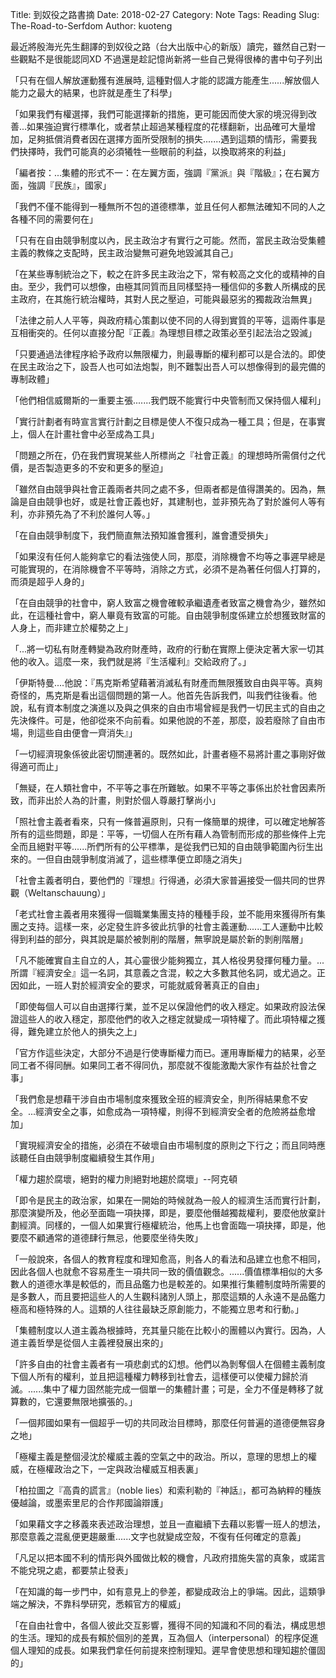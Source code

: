 Title: 到奴役之路書摘
Date: 2018-02-27
Category: Note
Tags: Reading
Slug: The-Road-to-Serfdom
Author: kuoteng

最近將殷海光先生翻譯的到奴役之路（台大出版中心的新版）讀完，雖然自己對一些觀點不是很能認同XD 不過還是趁記憶尚新將一些自己覺得很棒的書中句子列出



「只有在個人解放運動獲有進展時, 這種對個人才能的認識方能產生......解放個人能力之最大的結果，也許就是產生了科學」



「如果我們有權選擇，我們可能選擇新的措施，更可能因而使大家的境況得到改善...如果強迫實行標準化，或者禁止超過某種程度的花樣翻新，出品確可大量增加，足夠抵償消費者因在選擇方面所受限制的損失.......遇到這類的情形，需要我們抉擇時，我們可能真的必須犧牲一些眼前的利益，以換取將來的利益」



「編者按：...集體的形式不一：在左翼方面，強調『黨派』與『階級』；在右翼方面，強調『民族』，國家」



「我們不僅不能得到一種無所不包的道德標準，並且任何人都無法確知不同的人之各種不同的需要何在」



「只有在自由競爭制度以內，民主政治才有實行之可能。然而，當民主政治受集體主義的教條之支配時，民主政治變無可避免地毀滅其自己」



「在某些專制統治之下，較之在許多民主政治之下，常有較高之文化的或精神的自由。至少，我們可以想像，由極其同質而且同樣堅持一種信仰的多數人所構成的民主政府，在其施行統治權時，其對人民之壓迫，可能與最惡劣的獨裁政治無異」



「法律之前人人平等，與政府精心策劃以使不同的人得到實質的平等，這兩件事是互相衝突的。任何以直接分配『正義』為理想目標之政策必至引起法治之毀滅」



「只要通過法律程序給予政府以無限權力，則最專斷的權利都可以是合法的。即使在民主政治之下，設吾人也可如法炮製，則不難製出吾人可以想像得到的最完備的專制政體」



「他們相信威爾斯的一重要主張.......我們既不能實行中央管制而又保持個人權利」



「實行計劃者有時宣言實行計劃之目標是使人不復只成為一種工具；但是，在事實上，個人在計畫社會中必至成為工具」



「問題之所在，仍在我們實現某些人所標尚之『社會正義』的理想時所需償付之代價，是否製造更多的不安和更多的壓迫」





「雖然自由競爭與社會正義兩者共同之處不多，但兩者都是值得讚美的。因為，無論是自由競爭也好，或是社會正義也好，其建制也，並非預先為了對於誰何人等有利，亦非預先為了不利於誰何人等。」



「在自由競爭制度下，我們簡直無法預知誰會獲利，誰會遭受損失」



「如果沒有任何人能夠拿它的看法強使人同，那麼，消除機會不均等之事遲早總是可能實現的，在消除機會不平等時，消除之方式，必須不是為著任何個人打算的，而須是超乎人身的」



「在自由競爭的社會中，窮人致富之機會確較承繼遺產者致富之機會為少，雖然如此，在這種社會中，窮人畢竟有致富的可能。自由競爭制度係建立於想獲致財富的人身上，而非建立於權勢之上」



「...將一切私有財產轉變為政府財產時，政府的行動在實際上便決定著大家一切其他的收入。這麼一來，我們就是將『生活權利』交給政府了。」



「伊斯特曼....他說：『馬克斯希望藉著消滅私有財產而無限獲致自由與平等。真夠奇怪的，馬克斯是看出這個問題的第一人。他首先告訴我們，叫我們往後看。他說，私有資本制度之演進以及與之俱來的自由市場曾經是我們一切民主式的自由之先決條件。可是，他卻從來不向前看。如果他說的不差，那麼，設若廢除了自由市場，則這些自由便會一齊消失』」



「一切經濟現象係彼此密切關連著的。既然如此，計畫者極不易將計畫之事剛好做得適可而止」



「無疑，在人類社會中，不平等之事在所難敏。如果不平等之事係出於社會因素所致，而非出於人為的計畫，則對於個人尊嚴打擊尚小」



「照社會主義者看來，只有一條普遍原則，只有一條簡單的規律，可以確定地解答所有的這些問題，即是：平等，一切個人在所有藉人為管制而形成的那些條件上完全而且絕對平等......所們所有的公平標準，是從我們已知的自由競爭範圍內衍生出來的。一但自由競爭制度消滅了，這些標準便立即隨之消失」



「社會主義者明白，要他們的『理想』行得通，必須大家普遍接受一個共同的世界觀（Weltanschauung）」



「老式社會主義者用來獲得一個職業集團支持的種種手段，並不能用來獲得所有集團之支持。這樣一來，必定發生許多彼此抗爭的社會主義運動......工人運動中比較得到利益的部分，與其說是屬於被剝削的階層，無寧說是屬於新的剝削階層」



「凡不能確實自主自立的人，其心靈很少能夠獨立，其人格役男發揮何種力量。...所謂『經濟安全』這一名詞，其意義之含混，較之大多數其他名詞，或尤過之。正因如此，一班人對於經濟安全的要求，可能就威脅著真正的自由」



「即使每個人可以自由選擇行業，並不足以保證他們的收入穩定。如果政府設法保證這些人的收入穩定，那麼他們的收入之穩定就變成一項特權了。而此項特權之獲得，難免建立於他人的損失之上」



「官方作這些決定，大部分不過是行使專斷權力而已。運用專斷權力的結果，必至同工者不得同酬。如果同工者不得同仇，那麼就不復能激勵大家作有益於社會之事」



「我們愈是想藉干涉自由市場制度來獲致全班的經濟安全，則所得結果愈不安全。...經濟安全之事，如愈成為一項特權，則得不到經濟安全者的危險將益愈增加」



「實現經濟安全的措施，必須在不破壞自由市場制度的原則之下行之；而且同時應該聽任自由競爭制度繼續發生其作用」



「權力趨於腐壞，絕對的權力則絕對地趨於腐壞」--阿克頓



「即令是民主的政治家，如果在一開始的時候就為一般人的經濟生活而實行計劃，那麼演變所及，他必至面臨一項抉擇，即是，要麼他僭越獨裁權利，要麼他放棄計劃經濟。同樣的，一個人如果實行極權統治，他馬上也會面臨一項抉擇，即是，他要麼不顧通常的道德肆行無忌，他要麼坐待失敗」



「一般說來，各個人的教育程度和理知愈高，則各人的看法和品建立也愈不相同，因此各個人也就愈不容易產生一項共同一致的價值觀念。......價值標準相似的大多數人的道德水準是較低的，而且品鑑力也是較差的。如果推行集體制度時所需要的是多數人，而且要把這些人的人生觀科諸別人頭上，那麼這類的人永遠不是品鑑力極高和極特殊的人。這類的人往往最缺乏原創能力，不能獨立思考和行動。」



「集體制度以人道主義為根據時，充其量只能在比較小的團體以內實行。因為，人道主義哲學是從個人主義裡發展出來的」



「許多自由的社會主義者有一項悲劇式的幻想。他們以為剝奪個人在個體主義制度下個人所有的權利，並且把這種權力轉移到社會去，這樣便可以使權力歸於消滅。......集中了權力固然能完成一個單一的集體計畫；可是，全力不僅是轉移了就算數的，它還要無限地擴張的。」



「一個邦國如果有一個超乎一切的共同政治目標時，那麼任何普遍的道德便無容身之地」



「極權主義是整個浸沈於權威主義的空氣之中的政治。所以，意理的思想上的權威，在極權政治之下，一定與政治權威互相表裏」



「柏拉圖之『高貴的謊言』（noble lies）和索利勒的『神話』，都可為納粹的種族優越論，或墨索里尼的合作邦國論辯護」



「如果藉文字之移義來表述政治理想，並且一直繼續下去藉以影響一班人的想法，那麼意義之混亂便更趨嚴重......文字也就變成空殼，不復有任何確定的意義」



「凡足以把本國不利的情形與外國做比較的機會，凡政府措施失當的真象，或諾言不能兌現之處，都要禁止發表」



「在知識的每一步門中，如有意見上的參差，都變成政治上的爭端。因此，這類爭端之解決，不靠科學研究，悉賴官方的權威」



「在自由社會中，各個人彼此交互影響，獲得不同的知識和不同的看法，構成思想的生活。理知的成長有賴於個別的差異，互為個人（interpersonal）的程序促進個人理知的成長。如果我們拿任何前提來控制理知。遲早會使思想和理知趨於僵固的」
